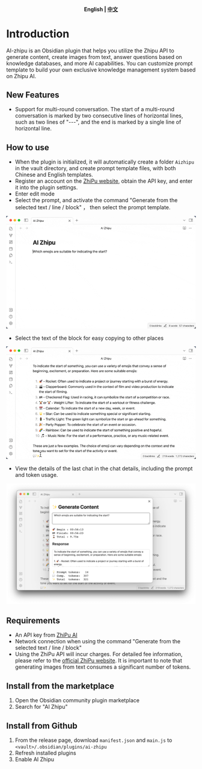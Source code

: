 <h4 align="center">
	<p>
		<b>English</b> |
		<a href="README_zh.md">中文</a>
	<p>
</h4>

# Introduction

AI-zhipu is an Obsidian plugin that helps you utilize the Zhipu API to generate content, create images from text, answer questions based on knowledge databases, and more AI capabilities. You can customize prompt template to build your own exclusive knowledge management system based on Zhipu AI.

## New Features

- Support for multi-round conversation. The start of a multi-round conversation is marked by two consecutive lines of horizontal lines, such as two lines of "---", and the end is marked by a single line of horizontal line.

## How to use

- When the plugin is initialized, it will automatically create a folder `Aizhipu` in the vault directory, and create prompt template files, with both Chinese and English templates.
- Register an account on the [ZhiPu website](https://open.bigmodel.cn), obtain the API key, and enter it into the plugin settings.
- Enter edit mode
- Select the prompt, and activate the command "Generate from the selected text / line / block" ， then select the prompt template.

![image](docs/images/generate_content.gif)

- Select the text of the block for easy copying to other places

![image](docs/images/select_block.gif)

- View the details of the last chat in the chat details, including the prompt and token usage.

![image](docs/images/show_chat_detail.png)

## Requirements

- An API key from [ZhiPu AI](https://open.bigmodel.cn)
- Network connection when using the command "Generate from the selected text / line / block"
- Using the ZhiPu API will incur charges. For detailed fee information, please refer to the [official ZhiPu website](https://open.bigmodel.cn). It is important to note that generating images from text consumes a significant number of tokens.

## Install from the marketplace

1. Open the Obsidian community plugin marketplace
2. Search for "AI Zhipu"

## Install from Github

1. From the release page, download `manifest.json` and `main.js` to `<vault>/.obsidian/plugins/ai-zhipu`
2. Refresh installed plugins
3. Enable AI Zhipu
